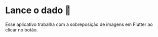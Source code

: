 # Lance o dado 🎲
Esse aplicativo trabalha com a sobreposição de imagens em Flutter ao clicar no botão.
